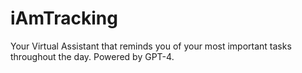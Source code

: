 # iAmTracking
Your Virtual Assistant that reminds you of your most important tasks throughout the day. Powered by GPT-4.
